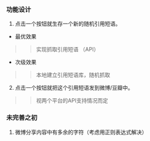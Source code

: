 ### 功能设计 ###
1. 点击一个按钮就生存一个新的随机引用短语。
+ 最优效果
>> 实现抓取引用短语 （API）
+ 次级效果
>> 本地建立引用短语库，随机抓取
2. 点击一个按钮就把这个引用短语发到微博/豆瓣中。
>> 视两个平台的API支持情况而定
### 未完善之初 ###
1. 微博分享内容中有多余的字符（考虑用正则表达式解决）
